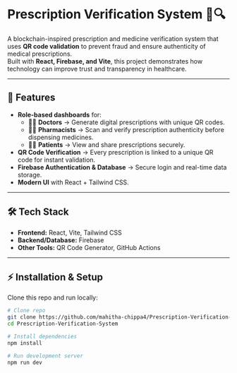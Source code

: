 # Prescription Verification System 💊🔍

A blockchain-inspired prescription and medicine verification system that uses **QR code validation** to prevent fraud and ensure authenticity of medical prescriptions.  
Built with **React, Firebase, and Vite**, this project demonstrates how technology can improve trust and transparency in healthcare.

---

## 🚀 Features
- **Role-based dashboards** for:
  - 👨‍⚕️ **Doctors** → Generate digital prescriptions with unique QR codes.  
  - 🧑‍⚕️ **Pharmacists** → Scan and verify prescription authenticity before dispensing medicines.  
  - 👩‍🦽 **Patients** → View and share prescriptions securely.  
- **QR Code Verification** → Every prescription is linked to a unique QR code for instant validation.  
- **Firebase Authentication & Database** → Secure login and real-time data storage.  
- **Modern UI** with React + Tailwind CSS.  

---

## 🛠️ Tech Stack
- **Frontend:** React, Vite, Tailwind CSS  
- **Backend/Database:** Firebase  
- **Other Tools:** QR Code Generator, GitHub Actions  

---

## ⚡ Installation & Setup
Clone this repo and run locally:

```bash
# Clone repo
git clone https://github.com/mahitha-chippa4/Prescription-Verification-System.git
cd Prescription-Verification-System

# Install dependencies
npm install

# Run development server
npm run dev
